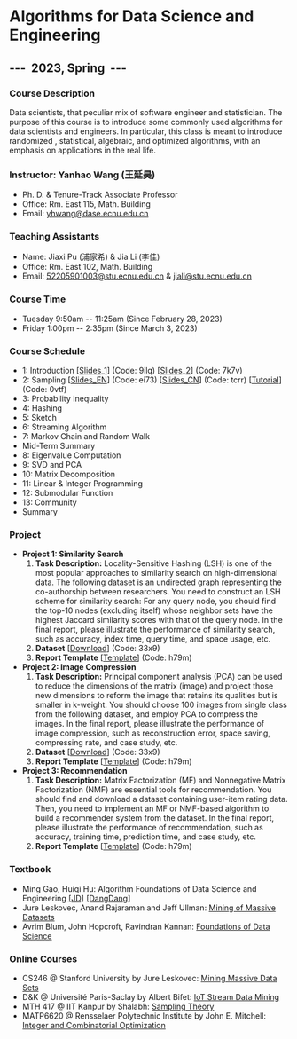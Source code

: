 # Algorithms for Data Science and Engineering

## ---  2023, Spring  ---

### Course Description

Data scientists, that peculiar mix of software engineer and statistician. The purpose of this course is to introduce some commonly used algorithms for data scientists and engineers. In particular, this class is meant to introduce randomized , statistical, algebraic, and optimized algorithms, with an emphasis on applications in the real life.

### Instructor: Yanhao Wang (王延昊)

- Ph. D. & Tenure-Track Associate Professor
- Office: Rm. East 115, Math. Building
- Email: <yhwang@dase.ecnu.edu.cn>

### Teaching Assistants

- Name: Jiaxi Pu (浦家希) & Jia Li (李佳)
- Office: Rm. East 102, Math. Building
- Email: <52205901003@stu.ecnu.edu.cn> & <jiali@stu.ecnu.edu.cn>

### Course Time

- Tuesday 9:50am -- 11:25am (Since February 28, 2023)
- Friday 1:00pm -- 2:35pm (Since March 3, 2023)

### Course Schedule

- 1: Introduction [[Slides_1](https://pan.baidu.com/s/1sdvgD2M1MFy1e_GXegvaxQ)] (Code: 9ilq) [[Slides_2](https://pan.baidu.com/s/1jIjJwPKU5JRza08YBqURfw)] (Code: 7k7v)
- 2: Sampling [[Slides_EN](https://pan.baidu.com/s/1T8haZdIRl2eupPbVEP26Ww)] (Code: ei73) [[Slides_CN](https://pan.baidu.com/s/1Lcv0lGSvuRpk3iUBwe99kQ)] (Code: tcrr) [[Tutorial](https://pan.baidu.com/s/1X-cwFfaFhNKivYPCvlsY9Q)] (Code: 0vtf)
- 3: Probability Inequality
- 4: Hashing
- 5: Sketch
- 6: Streaming Algorithm
- 7: Markov Chain and Random Walk
- Mid-Term Summary
- 8: Eigenvalue Computation
- 9: SVD and PCA
- 10: Matrix Decomposition
- 11: Linear & Integer Programming
- 12: Submodular Function
- 13: Community
- Summary

### Project

- **Project 1: Similarity Search**
  1. **Task Description:** Locality-Sensitive Hashing (LSH) is one of the most popular approaches to similarity search on high-dimensional data. The following dataset is an undirected graph representing the co-authorship between researchers. You need to construct an LSH scheme for similarity search: For any query node, you should find the top-10 nodes (excluding itself) whose neighbor sets have the highest Jaccard similarity scores with that of the query node. In the final report, please illustrate the performance of similarity search, such as accuracy, index time, query time, and space usage, etc.
  2. **Dataset** [[Download](https://pan.baidu.com/s/1pO-l7Nnnanqj13LktSyeVQ)] (Code: 33x9)
  3. **Report Template** [[Template](https://pan.baidu.com/s/1uJyUGNLTauhxd-Pnyqc9gA)] (Code: h79m)
- **Project 2: Image Compression**
  1. **Task Description:** Principal component analysis (PCA) can be used to reduce the dimensions of the matrix (image) and project those new dimensions to reform the image that retains its qualities but is smaller in k-weight. You should choose 100 images from single class from the following dataset, and employ PCA to compress the images. In the final report, please illustrate the performance of image compression, such as reconstruction error, space saving, compressing rate, and case study, etc.
  2. **Dataset** [[Download](https://pan.baidu.com/s/1pO-l7Nnnanqj13LktSyeVQ)] (Code: 33x9)
  3. **Report Template** [[Template](https://pan.baidu.com/s/1uJyUGNLTauhxd-Pnyqc9gA)] (Code: h79m)
- **Project 3: Recommendation**
  1. **Task Description:** Matrix Factorization (MF) and Nonnegative Matrix Factorization (NMF) are essential tools for recommendation. You should find and download a dataset containing user-item rating data. Then, you need to implement an MF or NMF-based algorithm to build a recommender system from the dataset. In the final report, please illustrate the performance of recommendation, such as accuracy, training time, prediction time, and case study, etc.
  2. **Report Template** [[Template](https://pan.baidu.com/s/1uJyUGNLTauhxd-Pnyqc9gA)] (Code: h79m)

### Textbook

- Ming Gao, Huiqi Hu: Algorithm Foundations of Data Science and Engineering [[JD]](https://item.jd.com/12863803.html) [[DangDang]](http://product.dangdang.com/29253772.html)
- Jure Leskovec, Anand Rajaraman and Jeff Ullman: [Mining of Massive Datasets](http://mmds.org)
- Avrim Blum, John Hopcroft, Ravindran Kannan: [Foundations of Data Science](https://home.ttic.edu/~avrim/book.pdf)

### Online Courses

- CS246 @ Stanford University by Jure Leskovec: [Mining Massive Data Sets](http://web.stanford.edu/class/cs246/)
- D&K @ Université Paris-Saclay by Albert Bifet: [IoT Stream Data Mining](https://albertbifet.com/dk-iot-stream-data-mining-2019-2020/)
- MTH 417 @ IIT Kanpur by Shalabh: [Sampling Theory](http://home.iitk.ac.in/~shalab/course1.htm)
- MATP6620 @ Rensselaer Polytechnic Institute by John E. Mitchell: [Integer and Combinatorial Optimization](https://homepages.rpi.edu/~mitchj/matp6620/)

